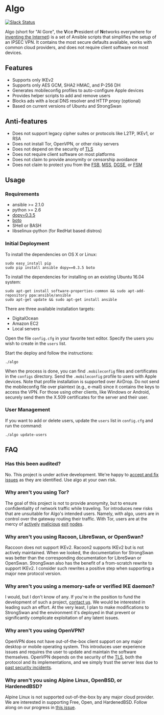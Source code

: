 # Algo

[![Slack Status](https://empireslacking.herokuapp.com/badge.svg)](https://empireslacking.herokuapp.com)

Algo (short for "Al Gore", the **V**ice **P**resident of **N**etworks everywhere for [inventing the Internet](https://www.youtube.com/watch?v=BnFJ8cHAlco)) is a set of Ansible scripts that simplifies the setup of an IPSEC VPN. It contains the most secure defaults available, works with common cloud providers, and does not require client software on most devices.

## Features

* Supports only IKEv2
* Supports only AES GCM, SHA2 HMAC, and P-256 DH
* Generates mobileconfig profiles to auto-configure Apple devices
* Provides helper scripts to add and remove users
* Blocks ads with a local DNS resolver and HTTP proxy (optional)
* Based on current versions of Ubuntu and StrongSwan

## Anti-features

* Does not support legacy cipher suites or protocols like L2TP, IKEv1, or RSA
* Does not install Tor, OpenVPN, or other risky servers
* Does not depend on the security of [TLS](https://tools.ietf.org/html/rfc7457)
* Does not require client software on most platforms
* Does not claim to provide anonymity or censorship avoidance
* Does not claim to protect you from the [FSB](https://en.wikipedia.org/wiki/Federal_Security_Service), [MSS](https://en.wikipedia.org/wiki/Ministry_of_State_Security_(China)), [DGSE](https://en.wikipedia.org/wiki/Directorate-General_for_External_Security), or [FSM](https://en.wikipedia.org/wiki/Flying_Spaghetti_Monster)

## Usage

### Requirements

* ansible >= 2.1.0
* python >= 2.6
* [dopy=0.3.5](https://github.com/Wiredcraft/dopy)
* [boto](https://github.com/boto/boto)
* SHell or BASH
* libselinux-python (for RedHat based distros)

### Initial Deployment

To install the dependencies on OS X or Linux:

```
sudo easy_install pip
sudo pip install ansible dopy==0.3.5 boto
```

To install the dependencies for installing on an existing Ubuntu 16.04 system:

```
sudo apt-get install software-properties-common && sudo apt-add-repository ppa:ansible/ansible
sudo apt-get update && sudo apt-get install ansible
```

There are three available installation targets:  
* DigitalOcean
* Amazon EC2
* Local servers

Open the file `config.cfg` in your favorite text editor. Specify the users you wish to create in the `users` list.

Start the deploy and follow the instructions:

```
./algo
```

When the process is done, you can find `.mobileconfig` files and certificates in the `configs` directory. Send the `.mobileconfig` profile to users with Apple devices. Note that profile installation is supported over AirDrop. Do not send the mobileconfig file over plaintext (e.g., e-mail) since it contains the keys to access the VPN. For those using other clients, like Windows or Android, securely send them the X.509 certificates for the server and their user.

### User Management

If you want to add or delete users, update the `users` list in `config.cfg` and run the command: 

```
./algo update-users
```


## FAQ

### Has this been audited?

No. This project is under active development. We're happy to [accept and fix issues](https://github.com/trailofbits/algo/issues) as they are identified. Use algo at your own risk.

### Why aren't you using Tor?

The goal of this project is not to provide anonymity, but to ensure confidentiality of network traffic while traveling. Tor introduces new risks that are unsuitable for Algo's intended users. Namely, with algo, users are in control over the gateway routing their traffic. With Tor, users are at the mercy of [actively](https://www.securityweek2016.tu-darmstadt.de/fileadmin/user_upload/Group_securityweek2016/pets2016/10_honions-sanatinia.pdf) [malicious](https://chloe.re/2015/06/20/a-month-with-badonions/) [exit](https://community.fireeye.com/people/archit.mehta/blog/2014/11/18/onionduke-apt-malware-distributed-via-malicious-tor-exit-node) [nodes](https://www.wired.com/2010/06/wikileaks-documents/).

### Why aren't you using Racoon, LibreSwan, or OpenSwan?

Raccoon does not support IKEv2. Racoon2 supports IKEv2 but is not actively maintained. When we looked, the documentation for StrongSwan was better than the corresponding documentation for LibreSwan or OpenSwan. StrongSwan also has the benefit of a from-scratch rewrite to support IKEv2. I consider such rewrites a positive step when supporting a major new protocol version.

### Why aren't you using a memory-safe or verified IKE daemon?

I would, but I don't know of any. If you're in the position to fund the development of such a project, [contact us](mailto:info@trailofbits.com). We would be interested in leading such an effort. At the very least, I plan to make modifications to StrongSwan and the environment it's deployed in that prevent or significantly complicate exploitation of any latent issues.

### Why aren't you using OpenVPN?

OpenVPN does not have out-of-the-box client support on any major desktop or mobile operating system. This introduces user experience issues and requires the user to update and maintain the software themselves. OpenVPN depends on the security of the [TLS](https://tools.ietf.org/html/rfc7457), both the protocol and its implementations, and we simply trust the server less due to [past security incidents](https://www.exploit-db.com/exploits/34879/).

### Why aren't you using Alpine Linux, OpenBSD, or HardenedBSD?

Alpine Linux is not supported out-of-the-box by any major cloud provider. We are interested in supporting Free, Open, and HardenedBSD. Follow along on our progress in [this issue](https://github.com/trailofbits/algo/issues/35).
